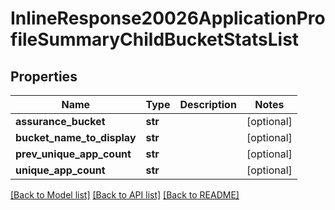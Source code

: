 # InlineResponse20026ApplicationProfileSummaryChildBucketStatsList

## Properties
Name | Type | Description | Notes
------------ | ------------- | ------------- | -------------
**assurance_bucket** | **str** |  | [optional] 
**bucket_name_to_display** | **str** |  | [optional] 
**prev_unique_app_count** | **str** |  | [optional] 
**unique_app_count** | **str** |  | [optional] 

[[Back to Model list]](../README.md#documentation-for-models) [[Back to API list]](../README.md#documentation-for-api-endpoints) [[Back to README]](../README.md)

